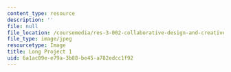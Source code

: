 ```yaml
---
content_type: resource
description: ''
file: null
file_location: /coursemedia/res-3-002-collaborative-design-and-creative-expression-with-arduino-microcontrollers-january-iap-2017/6a1ac09ee79a3b88be45a782edcc1f92_LP1.jpg
file_type: image/jpeg
resourcetype: Image
title: Long Project 1
uid: 6a1ac09e-e79a-3b88-be45-a782edcc1f92
---
```

